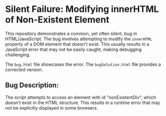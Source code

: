 # Silent Failure: Modifying innerHTML of Non-Existent Element

This repository demonstrates a common, yet often silent, bug in HTML/JavaScript. The bug involves attempting to modify the `innerHTML` property of a DOM element that doesn't exist. This usually results in a JavaScript error that may not be easily caught, making debugging challenging.

The `bug.html` file showcases the error. The `bugSolution.html` file provides a corrected version.

## Bug Description:
The script attempts to access an element with id "nonExistentDiv", which doesn't exist in the HTML structure.  This results in a runtime error that may not be explicitly displayed in some browsers.